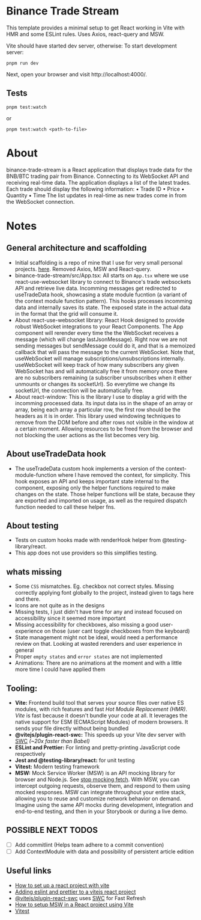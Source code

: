 # Binance Trade Stream

This template provides a minimal setup to get React working in Vite with HMR and some ESLint rules. Uses Axios, react-query and MSW.

Vite should have started dev server, otherwise: To start development server:

```
pnpm run dev
```

Next, open your browser and visit http://localhost:4000/.

## Tests

```
pnpm test:watch

```

or

```
pnpm test:watch <path-to-file>

```

# About

binance-trade-stream is a React application that displays trade data for the BNB/BTC trading pair from Binance.
Connecting to its WebSocket API and receiving real-time data.
The application displays a list of the latest trades. Each trade should display the following information:
• Trade ID
• Price
• Quantity
• Time
The list updates in real-time as new trades come in from the WebSocket connection.

# Notes

## General architecture and scaffolding

- Initial scaffolding is a repo of mine that I use for very small personal projects. [here](https://github.com/msrxse/default-scaffold). Removed Axios, MSW and React-query.
- binance-trade-stream/src/App.tsx: All starts on `App.tsx` where we use react-use-websocket library to connect to Binance's trade websockets API and retrieve live data. Incomming messages get redirected to useTradeData hook, showcasing a state module fucntion (a variant of the context module function pattern). This hooks processes incomming data and internally saves its state. The exposed state in the actual data in the format that the grid will consume it.
- About react-use-websocket library: React Hook designed to provide robust WebSocket integrations to your React Components. The App component will rerender every time the the WebSocket receives a message (which will change lastJsonMessage). Right now we are not sending messages but sendMessage could do it, and that is a memoized callback that will pass the message to the current WebSocket. Note that, useWebSocket will manage subscriptions/unsubscriptions internally. useWebSocket will keep track of how many subscribers any given WebSocket has and will automatically free it from memory once there are no subscribers remaining (a subscriber unsubscribes when it either unmounts or changes its socketUrl). So everytime we change its socketUrl, the connection will be automatically free.
- About react-window: This is the library I use to display a grid with the incomming processed data. Its input data iss in the shape of an array or array, being each array a particular row, the first row should be the headers as it is in order. This library used windowing techniques to remove from the DOM before and after rows not visible in the window at a certain moment. Allowing resources to be freed from the browser and not blocking the user actions as the list becomes very big.

## About useTradeData hook

- The useTradeData custom hook implements a version of the context-module-function where I have removed the context, for simplicity. This hook exposes an API and keeps important state internal to the component, exposing only the helper functions required to make changes on the state. Those helper functions will be state, because they are exported and imported on usage, as well as the required dispatch function needed to call these helper fns.

## About testing

- Tests on custom hooks made with renderHook helper from @testing-library/react.
- This app does not use providers so this simplifies testing.

## whats missing

- Some `CSS` mismatches. Eg. checkbox not correct styles. Missing correctly applying font globally to the project, instead given to tags here and there.
- Icons are not quite as in the designs
- Missing tests, I just didn't have time for any and instead focused on accessibility since it seemed more important
- Missing accessibility for checkboxes, also missing a good user-experience on those (user cant toggle checkboxes from the keyboard)
- State management might not be ideal, would need a performance review on that. Looking at wasted rerenders and user experience in general
- Proper `empty states` and `error states` are not implemented
- Animations: There are no animations at the moment and with a little more time I could have applied them

## Tooling:

- **Vite:** Frontend build tool that serves your source files over native ES modules, with rich features and fast _Hot Module Replacement (HMR)_. _Vite_ is fast because it doesn't bundle your code at all. It leverages the native support for ESM (ECMAScript Modules) of modern browsers. It sends your file directly without being bundled
- **@vitejs/plugin-react-swc:** This speeds up your Vite dev server with [SWC](https://swc.rs/) _(~20x faster than Babel)_
- **ESLint and Prettier:** For linting and pretty-printing JavaScript code respectively
- **Jest and @testing-library/react:** for unit testing
- **Vitest:** Modern testing framework
- **MSW:** Mock Service Worker (MSW) is an API mocking library for browser and Node.js. See [stop mocking fetch](https://kentcdodds.com/blog/stop-mocking-fetch). With MSW, you can intercept outgoing requests, observe them, and respond to them using mocked responses. MSW can integrate throughout your entire stack, allowing you to reuse and customize network behavior on demand. Imagine using the same API mocks during development, integration and end-to-end testing, and then in your Storybook or during a live demo.

## POSSIBLE NEXT TODOS

- [ ] Add commitlint (Helps team adhere to a commit convention)
- [ ] Add ContextModule with data and possibility of persistent article edition

## Useful links

- [How to set up a react project with vite](https://www.digitalocean.com/community/tutorials/how-to-set-up-a-react-project-with-vite)
- [Adding eslint and prettier to a vitejs react project](https://dev.to/marcosdiasdev/adding-eslint-and-prettier-to-a-vitejs-react-project-2kkj)
- [@vitejs/plugin-react-swc](https://github.com/vitejs/vite-plugin-react-swc) uses [SWC](https://swc.rs/) for Fast Refresh
- [How to setup MSW in a React project using Vite](https://www.raisiqueira.io/drops/vite-msw)
- [Vitest](https://vitest.dev/guide/#overview)

